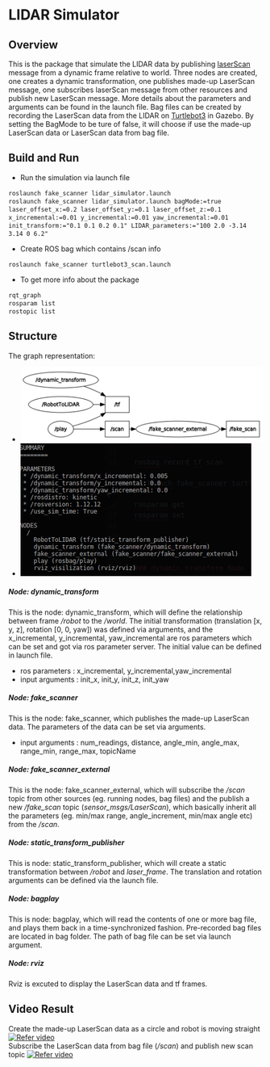 # LIDAR Simulator


## Overview
This is the package that simulate the LIDAR data by publishing [laserScan](http://docs.ros.org/melodic/api/sensor_msgs/html/msg/LaserScan.html) message from a dynamic frame relative to world. Three nodes are created, one creates a dynamic transformation, one publishes made-up LaserScan message, one subscribes laserScan message from other resources and publish new LaserScan message. More details about the parameters and arguments can be found in the launch file. Bag files can be created by recording the LaserScan data from the LIDAR on [Turtlebot3](http://emanual.robotis.com/docs/en/platform/turtlebot3/overview/) in Gazebo. By setting the BagMode to be ture of false, it will choose if use the made-up LaserScan data or LaserScan data from bag file.


## Build and Run
- Run the simulation via launch file
```
roslaunch fake_scanner lidar_simulator.launch
roslaunch fake_scanner lidar_simulator.launch bagMode:=true laser_offset_x:=0.2 laser_offset_y:=0.1 laser_offset_z:=0.1 x_incremental:=0.01 y_incremental:=0.01 yaw_incremental:=0.01 init_transform:="0.1 0.1 0.2 0.1" LIDAR_parameters:="100 2.0 -3.14 3.14 0 6.2"
```
- Create ROS bag which contains /scan info

```
roslaunch fake_scanner turtlebot3_scan.launch
```
- To get more info about the package
```
rqt_graph
rosparam list
rostopic list
```
## Structure
The graph representation:
- ![rqt](https://github.com/zzjkf2009/Fake_LIDAR_Simulator/blob/devel/image/rqt_graph.png)
- ![summary](https://github.com/zzjkf2009/Fake_LIDAR_Simulator/blob/devel/image/Summary.png)

##### Node: dynamic_transform
This is the node: dynamic_transform, which will define the relationship between frame */robot* to the */world*. The initial transformation (translation [x, y, z], rotation [0, 0, yaw]) was defined via arguments, and the x_incremental, y_incremental, yaw_incremental are ros parameters which can be set and got via ros parameter server. The initial value can be defined in launch file.
- ros parameters : x_incremental, y_incremental,yaw_incremental
- input arguments : init_x, init_y, init_z, init_yaw

##### Node: fake_scanner
This is the node: fake_scanner, which publishes the made-up LaserScan data. The parameters of the data can be set via arguments.
- input arguments : num_readings, distance, angle_min, angle_max, range_min, range_max, topicName

##### Node: fake_scanner_external
This is the node: fake_scanner_external, which will subscribe the */scan* topic from other sources (eg. running nodes, bag files) and the publish a new */fake_scan* topic (*sensor_msgs/LaserScan*), which basically inherit all the parameters (eg. min/max range, angle_increment, min/max angle etc) from the */scan*.
##### Node: static_transform_publisher
This is node: static_transform_publisher, which will create a static transformation between */robot* and *laser_frame*. The translation and rotation arguments can be defined via the launch file.
##### Node: bagplay
This is node: bagplay, which will read the contents of one or more bag file, and plays them back in a time-synchronized fashion.  Pre-recorded bag files are located in bag folder. The path of bag file can be set via launch argument.
##### Node: rviz
Rviz is excuted to display the LaserScan data and tf frames.

## Video Result
Create the made-up LaserScan data as a circle and robot is moving straight
[![Refer video](https://img.youtube.com/vi/JdwR-_Dt6RA/0.jpg)](https://youtu.be/JdwR-_Dt6RA) \
Subscribe the LaserScan data from bag file (*/scan*) and publish new scan topic
 [![Refer video](https://img.youtube.com/vi/tNV9SA3vey8/0.jpg)](https://youtu.be/tNV9SA3vey8)
